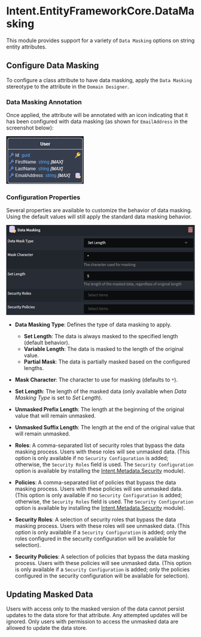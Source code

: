 # Intent.EntityFrameworkCore.DataMasking

This module provides support for a variety of `Data Masking` options on string entity attributes.

## Configure Data Masking

To configure a class attribute to have data masking, apply the `Data Masking` stereotype to the attribute in the `Domain Designer`.

### Data Masking Annotation

Once applied, the attribute will be annotated with an icon indicating that it has been configured with data masking (as shown for `EmailAddress` in the screenshot below):

![Annotated](images/data-masking-annotation.png)

### Configuration Properties

Several properties are available to customize the behavior of data masking. Using the default values will still apply the standard data masking behavior.

![Properties](images/data-masking-configuration.png)

- **Data Masking Type**: Defines the type of data masking to apply.

  - **Set Length**: The data is always masked to the specified length (default behavior).
  - **Variable Length**: The data is masked to the length of the original value.
  - **Partial Mask**: The data is partially masked based on the configured lengths.

- **Mask Character**: The character to use for masking (defaults to `*`).
- **Set Length**: The length of the masked data (only available when _Data Masking Type_ is set to _Set Length_).
- **Unmasked Prefix Length**: The length at the beginning of the original value that will remain unmasked.
- **Unmasked Suffix Length**: The length at the end of the original value that will remain unmasked.
- **Roles**: A comma-separated list of security roles that bypass the data masking process. Users with these roles will see unmasked data. (This option is only available if no `Security Configuration` is added; otherwise, the `Security Roles` field is used. The `Security Configuration` option is available by installing the [Intent.Metadata.Security](https://docs.intentarchitect.com/articles/modules-common/intent-metadata-security/intent-metadata-security.html) module).
- **Policies**: A comma-separated list of policies that bypass the data masking process. Users with these policies will see unmasked data. (This option is only available if no `Security Configuration` is added; otherwise, the `Security Roles` field is used. The `Security Configuration` option is available by installing the [Intent.Metadata.Security](https://docs.intentarchitect.com/articles/modules-common/intent-metadata-security/intent-metadata-security.html) module).
- **Security Roles**: A selection of security roles that bypass the data masking process. Users with these roles will see unmasked data. (This option is only available if a `Security Configuration` is added; only the roles configured in the security configuration will be available for selection).
- **Security Policies**: A selection of policies that bypass the data masking process. Users with these policies will see unmasked data. (This option is only available if a `Security Configuration` is added; only the policies configured in the security configuration will be available for selection).

## Updating Masked Data

Users with access only to the masked version of the data cannot persist updates to the data store for that attribute. Any attempted updates will be ignored. Only users with permission to access the unmasked data are allowed to update the data store.
